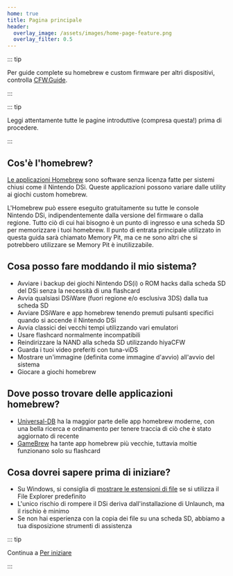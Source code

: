 ```yaml
---
home: true
title: Pagina principale
header:
  overlay_image: /assets/images/home-page-feature.png
  overlay_filter: 0.5
---
```


::: tip

Per guide complete su homebrew e custom firmware per altri dispositivi, controlla [CFW.Guide](https://cfw.guide/).

:::

::: tip

Leggi attentamente tutte le pagine introduttive (compresa questa!) prima di procedere.

:::

## Cos'è l'homebrew?

[Le applicazioni Homebrew](https://en.wikipedia.org/wiki/Homebrew_(video_games)) sono software senza licenza fatte per sistemi chiusi come il Nintendo DSi. Queste applicazioni possono variare dalle utility ai giochi custom homebrew.

L'Homebrew può essere eseguito gratuitamente su tutte le console Nintendo DSi, indipendentemente dalla versione del firmware o dalla regione. Tutto ciò di cui hai bisogno è un punto di ingresso e una scheda SD per memorizzare i tuoi homebrew. Il punto di entrata principale utilizzato in questa guida sarà chiamato Memory Pit, ma ce ne sono altri che si potrebbero utilizzare se Memory Pit è inutilizzabile.

## Cosa posso fare moddando il mio sistema?

- Avviare i backup dei giochi Nintendo DS(i) o ROM hacks dalla scheda SD del DSi senza la necessità di una flashcard
- Avvia qualsiasi DSiWare (fuori regione e/o esclusiva 3DS) dalla tua scheda SD
- Avviare DSiWare e app homebrew tenendo premuti pulsanti specifici quando si accende il Nintendo DSi
- Avvia classici dei vecchi tempi utilizzando vari emulatori
- Usare flashcard normalmente incompatibili
- Reindirizzare la NAND alla scheda SD utilizzando hiyaCFW
- Guarda i tuoi video preferiti con tuna-viDS
- Mostrare un'immagine (definita come immagine d'avvio) all'avvio del sistema
- Giocare a giochi homebrew

## Dove posso trovare delle applicazioni homebrew?

- [Universal-DB](https://db.universal-team.net/ds) ha la maggior parte delle app homebrew moderne, con una bella ricerca e ordinamento per tenere traccia di ciò che è stato aggiornato di recente
- [GameBrew](https://www.gamebrew.org/wiki/List_of_all_DS_homebrew) ha tante app homebrew più vecchie, tuttavia moltie funzionano solo su flashcard

## Cosa dovrei sapere prima di iniziare?

- Su Windows, si consiglia di [mostrare le estensioni di file](file-extensions-windows.html) se si utilizza il File Explorer predefinito
- L'unico rischio di rompere il DSi deriva dall'installazione di Unlaunch, ma il rischio è minimo
- Se non hai esperienza con la copia dei file su una scheda SD, abbiamo a tua disposizione strumenti di assistenza

::: tip

Continua a [Per iniziare](get-started.html)

:::
